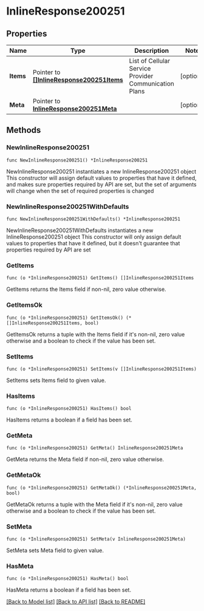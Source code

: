 # InlineResponse200251

## Properties

Name | Type | Description | Notes
------------ | ------------- | ------------- | -------------
**Items** | Pointer to [**[]InlineResponse200251Items**](InlineResponse200251Items.md) | List of Cellular Service Provider Communication Plans | [optional] 
**Meta** | Pointer to [**InlineResponse200251Meta**](InlineResponse200251Meta.md) |  | [optional] 

## Methods

### NewInlineResponse200251

`func NewInlineResponse200251() *InlineResponse200251`

NewInlineResponse200251 instantiates a new InlineResponse200251 object
This constructor will assign default values to properties that have it defined,
and makes sure properties required by API are set, but the set of arguments
will change when the set of required properties is changed

### NewInlineResponse200251WithDefaults

`func NewInlineResponse200251WithDefaults() *InlineResponse200251`

NewInlineResponse200251WithDefaults instantiates a new InlineResponse200251 object
This constructor will only assign default values to properties that have it defined,
but it doesn't guarantee that properties required by API are set

### GetItems

`func (o *InlineResponse200251) GetItems() []InlineResponse200251Items`

GetItems returns the Items field if non-nil, zero value otherwise.

### GetItemsOk

`func (o *InlineResponse200251) GetItemsOk() (*[]InlineResponse200251Items, bool)`

GetItemsOk returns a tuple with the Items field if it's non-nil, zero value otherwise
and a boolean to check if the value has been set.

### SetItems

`func (o *InlineResponse200251) SetItems(v []InlineResponse200251Items)`

SetItems sets Items field to given value.

### HasItems

`func (o *InlineResponse200251) HasItems() bool`

HasItems returns a boolean if a field has been set.

### GetMeta

`func (o *InlineResponse200251) GetMeta() InlineResponse200251Meta`

GetMeta returns the Meta field if non-nil, zero value otherwise.

### GetMetaOk

`func (o *InlineResponse200251) GetMetaOk() (*InlineResponse200251Meta, bool)`

GetMetaOk returns a tuple with the Meta field if it's non-nil, zero value otherwise
and a boolean to check if the value has been set.

### SetMeta

`func (o *InlineResponse200251) SetMeta(v InlineResponse200251Meta)`

SetMeta sets Meta field to given value.

### HasMeta

`func (o *InlineResponse200251) HasMeta() bool`

HasMeta returns a boolean if a field has been set.


[[Back to Model list]](../README.md#documentation-for-models) [[Back to API list]](../README.md#documentation-for-api-endpoints) [[Back to README]](../README.md)


